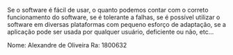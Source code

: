 Se o software é fácil de usar, o quanto podemos contar com o correto funcionamento do software, se é tolerante a falhas, se é possível utilizar o software em diversas plataformas com pequeno esforço de adaptação, se a aplicação pode ser usada por qualquer usuário, deficiente ou não, etc...


Nome: Alexandre de Oliveira
Ra: 1800632
